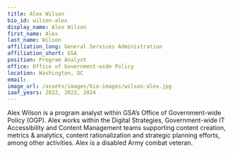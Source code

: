 ```yaml
---
title: Alex Wilson
bio_id: wilson-alex
display_name: Alex Wilson
first_name: Alex
last_name: Wilson
affiliation_long: General Services Administration
affiliation_short: GSA
position: Program Analyst
office: Office of Government-wide Policy
location: Washington, DC
email: 
image_url: /assets/images/bio-images/wilson-alex.jpg
iaaf_years: 2022, 2023, 2024
---
```

Alex Wilson is a program analyst within GSA’s Office of Government-wide Policy (OGP). Alex works within the Digital Strategies, Government-wide IT Accessibility and Content Management teams supporting content creation, metrics & analytics, content rationalization and strategic planning efforts, among other activities. Alex is a disabled Army combat veteran.
